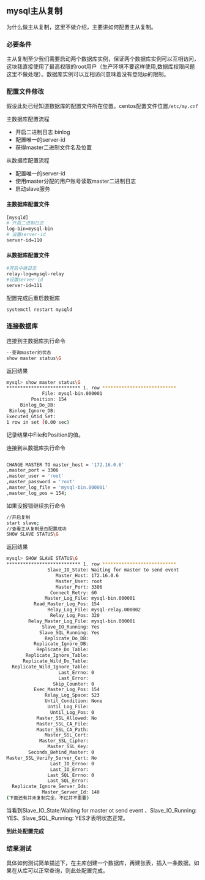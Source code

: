 ## mysql主从复制

为什么做主从复制，这里不做介绍，主要讲如何配置主从复制。
### 必要条件
主从复制至少我们需要启动两个数据库实例，保证两个数据库实例可以互相访问，这块我直接使用了最高权限的root用户（生产环境不要这样使用,数据库权限问题这里不做处理）。数据库实例可以互相访问意味着没有登陆ip的限制。

### 配置文件修改

假设此处已经知道数据库的配置文件所在位置。centos配置文件位置`/etc/my.cnf`

主数据库配置流程

- 开启二进制日志 binlog
- 配置唯一的server-id
- 获得master二进制文件名及位置

从数据库配置流程

- 配置唯一的server-id
- 使用master分配的用户账号读取master二进制日志
- 启动slave服务

#### 主数据库配置文件

```bash
[mysqld]
# 开启二进制日志
log-bin=mysql-bin 
# 设置server-id
server-id=110
```

#### 从数据库配置文件

```bash
#开启中继日志
relay-log=mysql-relay
#设置server-id
server-id=111
```

配置完成后重启数据库

```bash
systemctl restart mysqld
```

### 连接数据库

连接到主数据库执行命令

```bash
--查询master的状态
show master status\G
```

返回结果

```bash
mysql> show master status\G
*************************** 1. row ***************************
             File: mysql-bin.000001
         Position: 154
     Binlog_Do_DB: 
 Binlog_Ignore_DB: 
Executed_Gtid_Set: 
1 row in set (0.00 sec)
```

记录结果中File和Position的值。

连接到从数据库执行命令

```bash

CHANGE MASTER TO master_host = '172.16.0.6'
,master_port = 3306
,master_user = 'root'
,master_password = 'root'
,master_log_file = 'mysql-bin.000001'
,master_log_pos = 154;
```

如果没报错继续执行命令

```bash
//开启复制
start slave;
//查看主从复制是否配置成功
SHOW SLAVE STATUS\G
```

返回结果

```bash
mysql> SHOW SLAVE STATUS\G
*************************** 1. row ***************************
               Slave_IO_State: Waiting for master to send event
                  Master_Host: 172.16.0.6
                  Master_User: root
                  Master_Port: 3306
                Connect_Retry: 60
              Master_Log_File: mysql-bin.000001
          Read_Master_Log_Pos: 154
               Relay_Log_File: mysql-relay.000002
                Relay_Log_Pos: 320
        Relay_Master_Log_File: mysql-bin.000001
             Slave_IO_Running: Yes
            Slave_SQL_Running: Yes
              Replicate_Do_DB: 
          Replicate_Ignore_DB: 
           Replicate_Do_Table: 
       Replicate_Ignore_Table: 
      Replicate_Wild_Do_Table: 
  Replicate_Wild_Ignore_Table: 
                   Last_Errno: 0
                   Last_Error: 
                 Skip_Counter: 0
          Exec_Master_Log_Pos: 154
              Relay_Log_Space: 523
              Until_Condition: None
               Until_Log_File: 
                Until_Log_Pos: 0
           Master_SSL_Allowed: No
           Master_SSL_CA_File: 
           Master_SSL_CA_Path: 
              Master_SSL_Cert: 
            Master_SSL_Cipher: 
               Master_SSL_Key: 
        Seconds_Behind_Master: 0
Master_SSL_Verify_Server_Cert: No
                Last_IO_Errno: 0
                Last_IO_Error: 
               Last_SQL_Errno: 0
               Last_SQL_Error: 
  Replicate_Ignore_Server_Ids: 
             Master_Server_Id: 140
(下面还有并未复制完全，不过并不重要)
```

当看到Slave_IO_State:Waiting for master ot send event 、Slave_IO_Running: YES、Slave_SQL_Running: YES才表明状态正常。

**到此处配置完成**

### 结果测试

具体如何测试简单描述下，在主库创建一个数据库，再建张表，插入一条数据，如果在从库可以正常查询，则此处配置完成。

